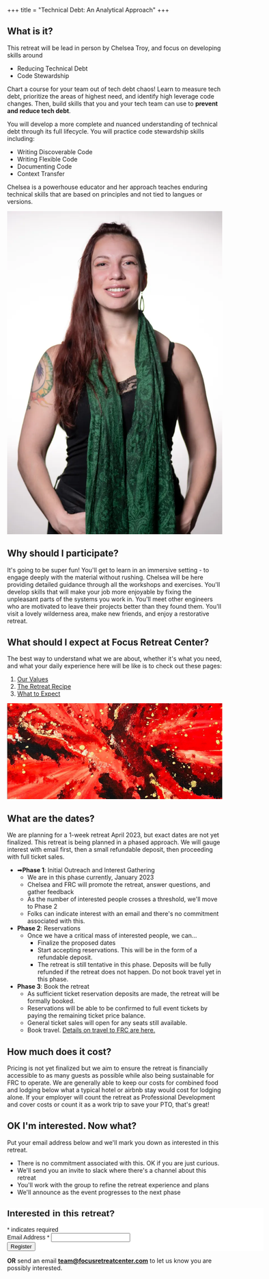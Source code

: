 +++
title = "Technical Debt: An Analytical Approach"
+++

## What is it?

This retreat will be lead in person by Chelsea Troy, and focus on developing skills around

* Reducing Technical Debt
* Code Stewardship

Chart a course for your team out of tech debt chaos! Learn to measure tech debt, prioritize the areas of highest need, and identify high leverage code changes. Then, build skills that you and your tech team can use to **prevent and reduce tech debt**.


You will develop a more complete and nuanced understanding of technical debt through its full lifecycle. You will practice code stewardship skills including:


* Writing Discoverable Code
* Writing Flexible Code
* Documenting Code
* Context Transfer

Chelsea is a powerhouse educator and her approach teaches enduring technical skills that are based on principles and not tied to langues or versions.

![Chelsea Troy headshot](chelsea.webp)

## Why should I participate?

It's going to be super fun! You'll get to learn in an immersive setting - to engage deeply with the material without rushing. Chelsea will be here providing detailed guidance through all the workshops and exercises. You'll develop skills that will make your job more enjoyable by fixing the unpleasant parts of the systems you work in. You'll meet other engineers who are motivated to leave their projects better than they found them. You'll visit a lovely wilderness area, make new friends, and enjoy a restorative retreat.

## What should I expect at Focus Retreat Center?

The best way to understand what we are about, whether it's what you need, and what your daily experience here will be like is to check out these pages:

1. [Our Values](/values)
1. [The Retreat Recipe](/recipe)
1. [What to Expect](/what-to-expect)

![One of Chelsea's abstract paintings](painting1.png)

## What are the dates?

We are planning for a 1-week retreat April 2023, but exact dates are not yet finalized. This retreat is being planned in a phased approach. We will gauge interest with email first, then a small refundable deposit, then proceeding with full ticket sales.

* ➡**Phase 1**: Initial Outreach and Interest Gathering
  * We are in this phase currently, January 2023
  * Chelsea and FRC will promote the retreat, answer questions, and gather feedback
  * As the number of interested people crosses a threshold, we'll move to Phase 2
  * Folks can indicate interest with an email and there's no commitment associated with this.
* **Phase 2**: Reservations
  * Once we have a critical mass of interested people, we can…
    * Finalize the proposed dates
    * Start accepting reservations. This will be in the form of a refundable deposit.
    * The retreat is still tentative in this phase. Deposits will be fully refunded if the retreat does not happen. Do not book travel yet in this phase.
* **Phase 3**: Book the retreat
  * As sufficient ticket reservation deposits are made, the retreat will be formally booked.
  * Reservations will be able to be confirmed to full event tickets by paying the remaining ticket price balance.
  * General ticket sales will open for any seats still available.
  * Book travel. [Details on travel to FRC are here.](/travel)

## How much does it cost?

Pricing is not yet finalized but we aim to ensure the retreat is financially accessible to as many guests as possible while also being sustainable for FRC to operate. We are generally able to keep our costs for combined food and lodging below what a typical hotel or airbnb stay would cost for lodging alone. If your employer will count the retreat as Professional Development and cover costs or count it as a work trip to save your PTO, that's great!


## OK I'm interested. Now what?

Put your email address below and we'll mark you down as interested in this retreat.

* There is no commitment associated with this. OK if you are just curious.
* We'll send you an invite to slack where there's a channel about this retreat
* You'll work with the group to refine the retreat experience and plans
* We'll announce as the event progresses to the next phase

<!-- Begin Mailchimp Signup Form -->
<link href="//cdn-images.mailchimp.com/embedcode/classic-071822.css" rel="stylesheet" type="text/css">
<style type="text/css">
	#mc_embed_signup{background:#fff; clear:left; font:14px Helvetica,Arial,sans-serif;  width:600px;}
	/* Add your own Mailchimp form style overrides in your site stylesheet or in this style block.
	   We recommend moving this block and the preceding CSS link to the HEAD of your HTML file. */
</style>
<div id="mc_embed_signup">
    <form action="https://focusretreatcenter.us14.list-manage.com/subscribe/post?u=a54483dfc73731ced2ff35a04&amp;id=2f34e99ede&amp;f_id=0021fde0f0" method="post" id="mc-embedded-subscribe-form" name="mc-embedded-subscribe-form" class="validate" target="_blank" novalidate>
        <div id="mc_embed_signup_scroll">
        <h2>Interested in this retreat?</h2>
        <div class="indicates-required"><span class="asterisk">*</span> indicates required</div>
<div class="mc-field-group">
	<label for="mce-EMAIL">Email Address  <span class="asterisk">*</span>
</label>
	<input type="email" value="" name="EMAIL" class="required email" id="mce-EMAIL" required>
	<span id="mce-EMAIL-HELPERTEXT" class="helper_text"></span>
</div>
<div hidden="true"><input type="hidden" name="tags" value="12505742"></div>
	<div id="mce-responses" class="clear">
		<div class="response" id="mce-error-response" style="display:none"></div>
		<div class="response" id="mce-success-response" style="display:none"></div>
	</div>    <!-- real people should not fill this in and expect good things - do not remove this or risk form bot signups-->
    <div style="position: absolute; left: -5000px;" aria-hidden="true"><input type="text" name="b_a54483dfc73731ced2ff35a04_2f34e99ede" tabindex="-1" value=""></div>
    <div class="clear"><input type="submit" value="Register" name="subscribe" id="mc-embedded-subscribe" class="button"></div>
    </div>
</form>
</div>
<script type='text/javascript' src='//s3.amazonaws.com/downloads.mailchimp.com/js/mc-validate.js'></script><script type='text/javascript'>(function($) {window.fnames = new Array(); window.ftypes = new Array();fnames[0]='EMAIL';ftypes[0]='email';fnames[1]='FNAME';ftypes[1]='text';fnames[2]='LNAME';ftypes[2]='text';fnames[3]='ADDRESS';ftypes[3]='address';fnames[4]='PHONE';ftypes[4]='phone';fnames[5]='BIRTHDAY';ftypes[5]='birthday';fnames[6]='MMERGE6';ftypes[6]='radio';}(jQuery));var $mcj = jQuery.noConflict(true);</script>
<!--End mc_embed_signup-->

**OR** send an email **team@focusretreatcenter.com** to let us know you are possibly interested.
